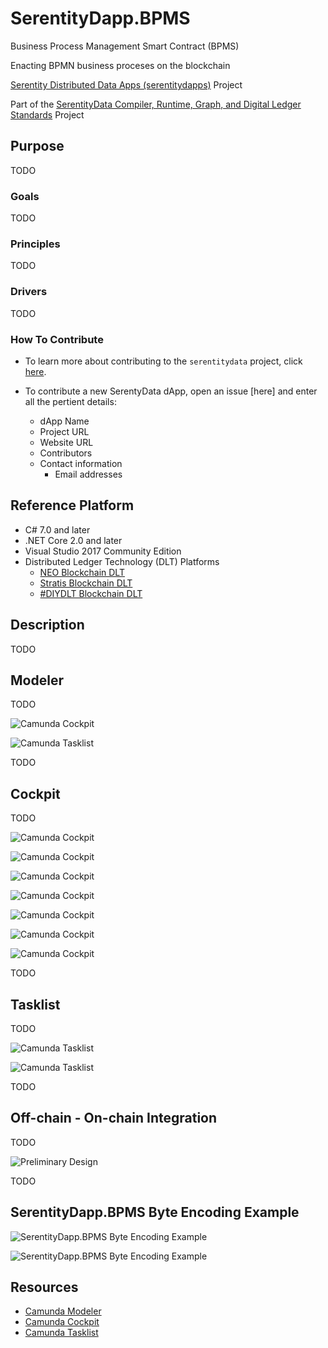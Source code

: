 # SerentityDapp.BPMS

Business Process Management Smart Contract (BPMS)

Enacting BPMN business proceses on the blockchain

[Serentity Distributed Data Apps (serentitydapps)](https://github.com/mwherman2000/serentitydapps) Project

Part of the [SerentityData Compiler, Runtime, Graph, and Digital Ledger Standards](https://github.com/mwherman2000/serentitydata) Project

## Purpose

TODO

### Goals

TODO

### Principles

TODO

### Drivers

TODO

### How To Contribute

* To learn more about contributing to the `serentitydata` project, click 
[here](https://github.com/mwherman2000/serentitydata/blob/master/CONTRIBUTE.md).

* To contribute a new SerentyData dApp, open an issue [here] and enter all the pertient details:
    * dApp Name
    * Project URL
    * Website URL
    * Contributors
    * Contact information
        * Email addresses

## Reference Platform

* C# 7.0 and later
* .NET Core 2.0 and later
* Visual Studio 2017 Community Edition
* Distributed Ledger Technology (DLT) Platforms
    * [NEO Blockchain DLT](http://neo.org)
    * [Stratis Blockchain DLT](http://www.stratisplatform.com)
    * [#DIYDLT Blockchain DLT](https://www.linkedin.com/feed/update/urn:li:activity:6414282773086949376)

## Description

TODO

## Modeler

TODO

![Camunda Cockpit](./images/demo.gif)

![Camunda Tasklist](./images/tasklist-task-form-modeler.png)

TODO

## Cockpit

TODO

![Camunda Cockpit](./images/step1_overview.png)

![Camunda Cockpit](./images/cockpit-decision-instance-view.png)

![Camunda Cockpit](./images/cockpit-heatmap.png)

![Camunda Cockpit](./images/cockpit-history-view-process-definition-history.png)

![Camunda Cockpit](./images/cockpit-history-view-process-instance-history.png)

![Camunda Cockpit](./images/cockpit-process-definitions-view.png)

![Camunda Cockpit](./images/plugin-point-process-instance-runtime-action.png)

TODO

## Tasklist

TODO

![Camunda Tasklist](./images/tasklist-dashboard-detail.png)

![Camunda Tasklist](./images/tasklist-task-view.png)

TODO

## Off-chain - On-chain Integration

TODO

![Preliminary Design](./images/BPMS-Engine%20Designs%20v0.3.png)

TODO

## SerentityDapp.BPMS Byte Encoding Example

![SerentityDapp.BPMS Byte Encoding Example](./images/UserTaskFoo2-c.png)

![SerentityDapp.BPMS Byte Encoding Example](./images/BPMSByteCodev0.1.png)

## Resources

* [Camunda Modeler](https://camunda.com/products/modeler/)
* [Camunda Cockpit](https://camunda.com/products/cockpit/)
* [Camunda Tasklist](https://camunda.com/products/tasklist/)
